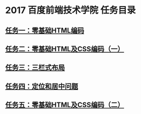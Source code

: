 # 2017 百度前端技术学院 任务目录
## [任务一：零基础HTML编码](https://github.com/UAustin/Baidu-2017IFE/tree/gh-pages/task111)
## [任务二：零基础HTML及CSS编码（一）](https://github.com/UAustin/Baidu-2017IFE/tree/gh-pages/task121)
## [任务三：三栏式布局](https://github.com/UAustin/Baidu-2017IFE/tree/gh-pages/task131)
## [任务四：定位和居中问题](https://github.com/UAustin/Baidu-2017IFE/tree/gh-pages/task141)
## [任务五：零基础HTML及CSS编码（二）](https://github.com/UAustin/Baidu-2017IFE/tree/gh-pages/task151)
